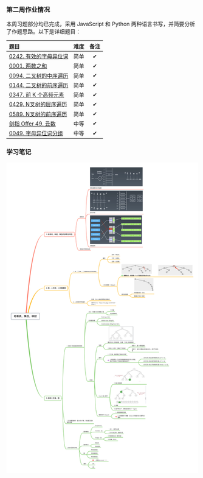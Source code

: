 ### 第二周作业情况

本周习题部分均已完成，采用 JavaScript 和 Python 两种语言书写，并简要分析了作题思路。以下是详细题目：

| 题目 | 难度 | 备注 |
| :- | :-: | :-: |
| [0242. 有效的字母异位词](./0242.%20有效的字母异位词.md) | 简单 | ✔ |
| [0001. 两数之和](./0001.%20两数之和.md) | 简单 | ✔ |
| [0094. 二叉树的中序遍历](./0094.%20二叉树的中序遍历.md) | 简单 | ✔ |
| [0144. 二叉树的前序遍历](./0144.%20二叉树的前序遍历.md) | 简单 | ✔ |
| [0347. 前 K 个高频元素](./0347.%20前%20K%20个高频元素.md) | 简单 | ✔ |
| [0429. N叉树的层序遍历](./0429.%20N叉树的层序遍历.md) | 简单 | ✔ |
| [0589. N叉树的前序遍历](./0589.%20N叉树的前序遍历.md) | 简单 | ✔ |
| [剑指 Offer 49. 丑数](./剑指%20Offer%2049.%20丑数.md) | 中等 |✔  |
| [0049. 字母异位词分组](./0049.%20字母异位词分组.md) | 中等 |✔  |

### 学习笔记

![思维导图](./哈希表-集合-映射.png)